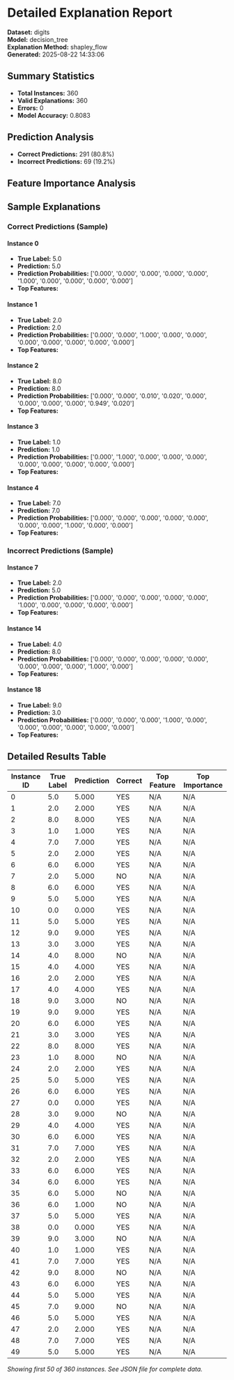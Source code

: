 # Detailed Explanation Report

**Dataset:** digits  
**Model:** decision_tree  
**Explanation Method:** shapley_flow  
**Generated:** 2025-08-22 14:33:06  

## Summary Statistics

- **Total Instances:** 360
- **Valid Explanations:** 360
- **Errors:** 0
- **Model Accuracy:** 0.8083

## Prediction Analysis

- **Correct Predictions:** 291 (80.8%)
- **Incorrect Predictions:** 69 (19.2%)

## Feature Importance Analysis

## Sample Explanations

### Correct Predictions (Sample)

#### Instance 0

- **True Label:** 5.0
- **Prediction:** 5.0
- **Prediction Probabilities:** ['0.000', '0.000', '0.000', '0.000', '0.000', '1.000', '0.000', '0.000', '0.000', '0.000']
- **Top Features:**

#### Instance 1

- **True Label:** 2.0
- **Prediction:** 2.0
- **Prediction Probabilities:** ['0.000', '0.000', '1.000', '0.000', '0.000', '0.000', '0.000', '0.000', '0.000', '0.000']
- **Top Features:**

#### Instance 2

- **True Label:** 8.0
- **Prediction:** 8.0
- **Prediction Probabilities:** ['0.000', '0.000', '0.010', '0.020', '0.000', '0.000', '0.000', '0.000', '0.949', '0.020']
- **Top Features:**

#### Instance 3

- **True Label:** 1.0
- **Prediction:** 1.0
- **Prediction Probabilities:** ['0.000', '1.000', '0.000', '0.000', '0.000', '0.000', '0.000', '0.000', '0.000', '0.000']
- **Top Features:**

#### Instance 4

- **True Label:** 7.0
- **Prediction:** 7.0
- **Prediction Probabilities:** ['0.000', '0.000', '0.000', '0.000', '0.000', '0.000', '0.000', '1.000', '0.000', '0.000']
- **Top Features:**

### Incorrect Predictions (Sample)

#### Instance 7

- **True Label:** 2.0
- **Prediction:** 5.0
- **Prediction Probabilities:** ['0.000', '0.000', '0.000', '0.000', '0.000', '1.000', '0.000', '0.000', '0.000', '0.000']
- **Top Features:**

#### Instance 14

- **True Label:** 4.0
- **Prediction:** 8.0
- **Prediction Probabilities:** ['0.000', '0.000', '0.000', '0.000', '0.000', '0.000', '0.000', '0.000', '1.000', '0.000']
- **Top Features:**

#### Instance 18

- **True Label:** 9.0
- **Prediction:** 3.0
- **Prediction Probabilities:** ['0.000', '0.000', '0.000', '1.000', '0.000', '0.000', '0.000', '0.000', '0.000', '0.000']
- **Top Features:**

## Detailed Results Table

| Instance ID | True Label | Prediction | Correct | Top Feature | Top Importance |
|-------------|------------|------------|---------|-------------|----------------|
| 0 | 5.0 | 5.000 | YES | N/A | N/A |
| 1 | 2.0 | 2.000 | YES | N/A | N/A |
| 2 | 8.0 | 8.000 | YES | N/A | N/A |
| 3 | 1.0 | 1.000 | YES | N/A | N/A |
| 4 | 7.0 | 7.000 | YES | N/A | N/A |
| 5 | 2.0 | 2.000 | YES | N/A | N/A |
| 6 | 6.0 | 6.000 | YES | N/A | N/A |
| 7 | 2.0 | 5.000 | NO | N/A | N/A |
| 8 | 6.0 | 6.000 | YES | N/A | N/A |
| 9 | 5.0 | 5.000 | YES | N/A | N/A |
| 10 | 0.0 | 0.000 | YES | N/A | N/A |
| 11 | 5.0 | 5.000 | YES | N/A | N/A |
| 12 | 9.0 | 9.000 | YES | N/A | N/A |
| 13 | 3.0 | 3.000 | YES | N/A | N/A |
| 14 | 4.0 | 8.000 | NO | N/A | N/A |
| 15 | 4.0 | 4.000 | YES | N/A | N/A |
| 16 | 2.0 | 2.000 | YES | N/A | N/A |
| 17 | 4.0 | 4.000 | YES | N/A | N/A |
| 18 | 9.0 | 3.000 | NO | N/A | N/A |
| 19 | 9.0 | 9.000 | YES | N/A | N/A |
| 20 | 6.0 | 6.000 | YES | N/A | N/A |
| 21 | 3.0 | 3.000 | YES | N/A | N/A |
| 22 | 8.0 | 8.000 | YES | N/A | N/A |
| 23 | 1.0 | 8.000 | NO | N/A | N/A |
| 24 | 2.0 | 2.000 | YES | N/A | N/A |
| 25 | 5.0 | 5.000 | YES | N/A | N/A |
| 26 | 6.0 | 6.000 | YES | N/A | N/A |
| 27 | 0.0 | 0.000 | YES | N/A | N/A |
| 28 | 3.0 | 9.000 | NO | N/A | N/A |
| 29 | 4.0 | 4.000 | YES | N/A | N/A |
| 30 | 6.0 | 6.000 | YES | N/A | N/A |
| 31 | 7.0 | 7.000 | YES | N/A | N/A |
| 32 | 2.0 | 2.000 | YES | N/A | N/A |
| 33 | 6.0 | 6.000 | YES | N/A | N/A |
| 34 | 6.0 | 6.000 | YES | N/A | N/A |
| 35 | 6.0 | 5.000 | NO | N/A | N/A |
| 36 | 6.0 | 1.000 | NO | N/A | N/A |
| 37 | 5.0 | 5.000 | YES | N/A | N/A |
| 38 | 0.0 | 0.000 | YES | N/A | N/A |
| 39 | 9.0 | 3.000 | NO | N/A | N/A |
| 40 | 1.0 | 1.000 | YES | N/A | N/A |
| 41 | 7.0 | 7.000 | YES | N/A | N/A |
| 42 | 9.0 | 8.000 | NO | N/A | N/A |
| 43 | 6.0 | 6.000 | YES | N/A | N/A |
| 44 | 5.0 | 5.000 | YES | N/A | N/A |
| 45 | 7.0 | 9.000 | NO | N/A | N/A |
| 46 | 5.0 | 5.000 | YES | N/A | N/A |
| 47 | 2.0 | 2.000 | YES | N/A | N/A |
| 48 | 7.0 | 7.000 | YES | N/A | N/A |
| 49 | 5.0 | 5.000 | YES | N/A | N/A |

*Showing first 50 of 360 instances. See JSON file for complete data.*
